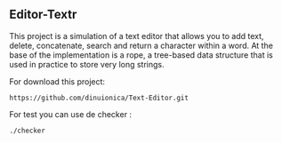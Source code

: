 
## Editor-Textr<br />

This project is a simulation of a text editor that allows you to add text, delete, concatenate, search 
and return a character within a word. At the base of the implementation is a rope, a tree-based data
structure that is used in practice to store very long strings.

For download this project:
```
https://github.com/dinuionica/Text-Editor.git
```
For test you can use de checker :<br />
```
./checker
```

